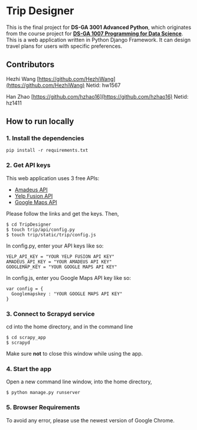 # Trip Designer

This is the final project for **DS-GA 3001 Advanced Python**, which originates from the course project for [**DS-GA 1007 Programming for Data Science**](https://github.com/hzhao16/final_project/tree/master/hz1411-hw1567-sar516-master). This is a web application written in Python Django Framework. It can design travel plans for users with specific preferences.

## Contributors

Hezhi Wang [https://github.com/HezhiWang](https://github.com/HezhiWang) Netid: hw1567

Han Zhao [https://github.com/hzhao16](https://github.com/hzhao16) Netid: hz1411

## How to run locally

### 1. Install the dependencies

```
pip install -r requirements.txt
```

### 2. Get API keys

This web application uses 3 free APIs:

- [Amadeus API](https://sandbox.amadeus.com/api-catalog)
- [Yelp Fusion API](https://www.yelp.com/developers/faq)
- [Google Maps API](https://developers.google.com/maps/documentation/javascript/get-api-key)

Please follow the links and get the keys. Then,

```
$ cd TripDesigner
$ touch trip/api/config.py
$ touch trip/static/trip/config.js
```
In config.py, enter your API keys like so:
```
YELP_API_KEY = "YOUR YELP FUSION API KEY" 
AMADEUS_API_KEY = "YOUR AMADEUS API KEY"
GOOGLEMAP_KEY = "YOUR GOOGLE MAPS API KEY"
```
In config.js, enter you Google Maps API key like so:
```
var config = {
  Googlemapskey : "YOUR GOOGLE MAPS API KEY"
}
```

### 3. Connect to Scrapyd service
cd into the home directory, and in the command line
```
$ cd scrapy_app
$ scrapyd
```
Make sure **not** to close this window while using the app.

### 4. Start the app
Open a new command line window, into the home directory,
```
$ python manage.py runserver
```

### 5. Browser Requirements
To avoid any error, please use the newest version of Google Chrome. 

